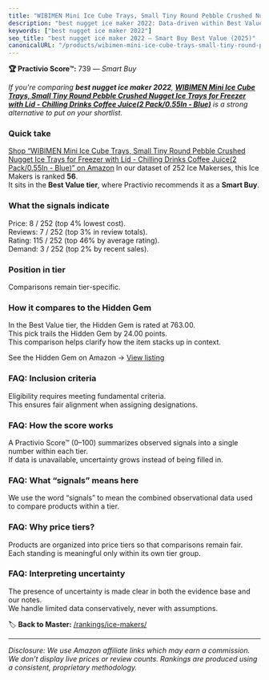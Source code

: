 ```yaml
---
title: "WIBIMEN Mini Ice Cube Trays, Small Tiny Round Pebble Crushed Nugget Ice Trays for Freezer with Lid - Chilling Drinks Coffee Juice(2 Pack/0.55In - Blue)"
description: "best nugget ice maker 2022: Data-driven within Best Value ranking using the Practivio Score™. Positioned by quality, value, demand, findability, momentum."
keywords: ["best nugget ice maker 2022"]
seo_title: "best nugget ice maker 2022 — Smart Buy Best Value (2025)"
canonicalURL: "/products/wibimen-mini-ice-cube-trays-small-tiny-round-pebble-crushed-nugget-ice-trays-for-freezer-with-lid-chilling-drinks-coffee-juice2-pack055in-blue-B0CQ85P9CZ/"
---
```


**🏆 Practivio Score™:** 739 — _Smart Buy_


*If you're comparing **best nugget ice maker 2022**, **[WIBIMEN Mini Ice Cube Trays, Small Tiny Round Pebble Crushed Nugget Ice Trays for Freezer with Lid - Chilling Drinks Coffee Juice(2 Pack/0.55In - Blue)](https://www.amazon.com/dp/B0CQ85P9CZ?tag=practivio-20)** is a strong alternative to put on your shortlist.*
### Quick take
[Shop “WIBIMEN Mini Ice Cube Trays, Small Tiny Round Pebble Crushed Nugget Ice Trays for Freezer with Lid - Chilling Drinks Coffee Juice(2 Pack/0.55In - Blue)” on Amazon](https://www.amazon.com/dp/B0CQ85P9CZ?tag=practivio-20)
In our dataset of 252 Ice Makerses, this Ice Makers is ranked **56**.  
It sits in the **Best Value tier**, where Practivio recommends it as a **Smart Buy**.

### What the signals indicate
Price: 8 / 252 (top 4% lowest cost).  
Reviews: 7 / 252 (top 3% in review totals).  
Rating: 115 / 252 (top 46% by average rating).  
Demand: 3 / 252 (top 2% by recent sales).

### Position in tier
Comparisons remain tier-specific.

### How it compares to the Hidden Gem
In the Best Value tier, the Hidden Gem is rated at 763.00.  
This pick trails the Hidden Gem by 24.00 points.  
This comparison helps clarify how the item stacks up in context.  

See the Hidden Gem on Amazon → [View listing](https://www.amazon.com/dp/B00197WV7I?tag=practivio-20)

### FAQ: Inclusion criteria
Eligibility requires meeting fundamental criteria.  
This ensures fair alignment when assigning designations.

### FAQ: How the score works
A Practivio Score™ (0–100) summarizes observed signals into a single number within each tier.  
If data is unavailable, uncertainty grows instead of being filled in.

### FAQ: What “signals” means here
We use the word “signals” to mean the combined observational data used to compare products within a tier.

### FAQ: Why price tiers?
Products are organized into price tiers so that comparisons remain fair.  
Each standing is meaningful only within its own tier group.

### FAQ: Interpreting uncertainty
The presence of uncertainty is made clear in both the evidence base and our notes.  
We handle limited data conservatively, never with assumptions.


🏷️ **Back to Master:** [/rankings/ice-makers/](/rankings/ice-makers/)

---
_Disclosure: We use Amazon affiliate links which may earn a commission. We don’t display live prices or review counts. Rankings are produced using a consistent, proprietary methodology._
